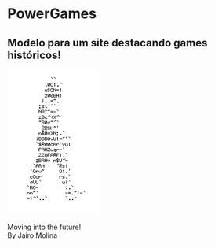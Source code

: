 # PowerGames
## Modelo para um site destacando games históricos!

![Homen Digital](https://github.com/jromolina/PowerGames/blob/main/caminhando%20(1).gif)


Moving into the future!
</br> By Jairo Molina </br>
